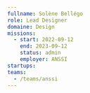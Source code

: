 ```yaml
---
fullname: Solène Bellégo
role: Lead Designer
domaine: Design
missions:
  - start: 2022-09-12
    end: 2023-09-12
    status: admin
    employer: ANSSI
startups:
teams:
  - /teams/anssi
---
```


